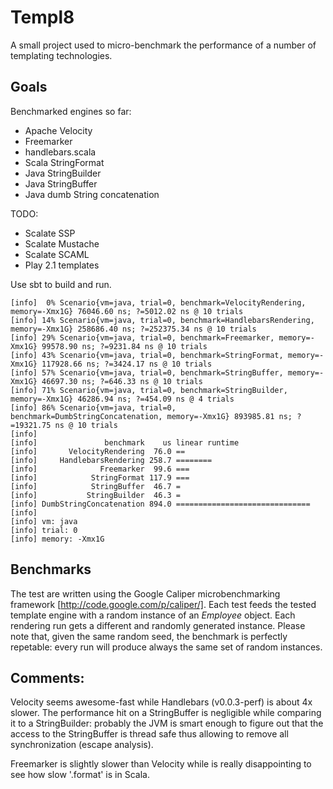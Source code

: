 Templ8
======

A small project used to micro-benchmark the performance of a number of templating technologies.

Goals
-----

Benchmarked engines so far:

* Apache Velocity
* Freemarker
* handlebars.scala
* Scala StringFormat
* Java StringBuilder
* Java StringBuffer
* Java dumb String concatenation

TODO:

* Scalate SSP
* Scalate Mustache
* Scalate SCAML
* Play 2.1 templates

Use sbt to build and run.

    [info]  0% Scenario{vm=java, trial=0, benchmark=VelocityRendering, memory=-Xmx1G} 76046.60 ns; ?=5012.02 ns @ 10 trials
    [info] 14% Scenario{vm=java, trial=0, benchmark=HandlebarsRendering, memory=-Xmx1G} 258686.40 ns; ?=252375.34 ns @ 10 trials
    [info] 29% Scenario{vm=java, trial=0, benchmark=Freemarker, memory=-Xmx1G} 99578.90 ns; ?=9231.84 ns @ 10 trials
    [info] 43% Scenario{vm=java, trial=0, benchmark=StringFormat, memory=-Xmx1G} 117928.66 ns; ?=3424.17 ns @ 10 trials
    [info] 57% Scenario{vm=java, trial=0, benchmark=StringBuffer, memory=-Xmx1G} 46697.30 ns; ?=646.33 ns @ 10 trials
    [info] 71% Scenario{vm=java, trial=0, benchmark=StringBuilder, memory=-Xmx1G} 46286.94 ns; ?=454.09 ns @ 4 trials
    [info] 86% Scenario{vm=java, trial=0, benchmark=DumbStringConcatenation, memory=-Xmx1G} 893985.81 ns; ?=19321.75 ns @ 10 trials
    [info]
    [info]               benchmark    us linear runtime
    [info]       VelocityRendering  76.0 ==
    [info]     HandlebarsRendering 258.7 ========
    [info]              Freemarker  99.6 ===
    [info]            StringFormat 117.9 ===
    [info]            StringBuffer  46.7 =
    [info]           StringBuilder  46.3 =
    [info] DumbStringConcatenation 894.0 ==============================
    [info]
    [info] vm: java
    [info] trial: 0
    [info] memory: -Xmx1G

Benchmarks
----------

The test are written using the Google Caliper microbenchmarking framework [http://code.google.com/p/caliper/]. Each test
feeds the tested template engine with a random instance of an *Employee* object. Each rendering run gets a different and randomly
generated instance. Please note that, given the same random seed, the benchmark is perfectly repetable: every run will produce
always the same set of random instances.

Comments:
---------

Velocity seems awesome-fast while Handlebars (v0.0.3-perf) is about 4x slower. The performance hit on a StringBuffer is
negligible while comparing it to a StringBuilder: probably the JVM is smart enough to figure out that the access
to the StringBuffer is thread safe thus allowing to remove all synchronization (escape analysis).

Freemarker is slightly slower than Velocity while is really disappointing to see how slow '.format' is in Scala.
